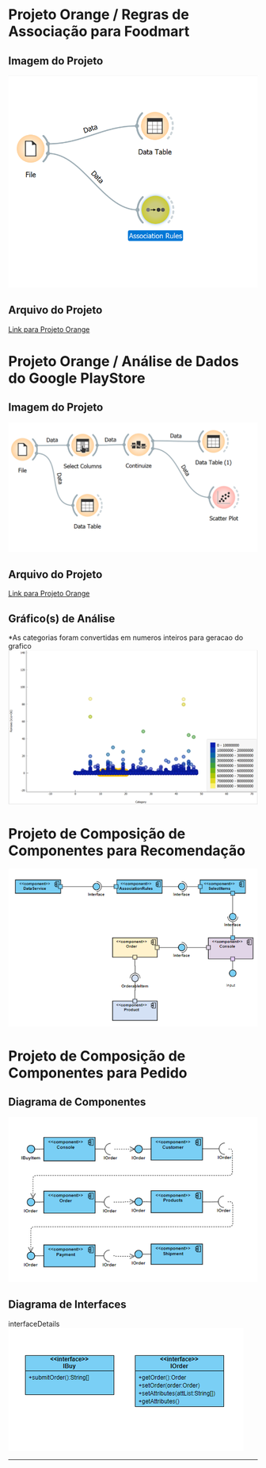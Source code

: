 # Projeto Orange / Regras de Associação para Foodmart

## Imagem do Projeto
![Imagem do Projeto Foodmart](images/foodMarketAssociation.png)

## Arquivo do Projeto
[Link para Projeto Orange](orange/foodMarketAssociation.ows)

# Projeto Orange / Análise de Dados do Google PlayStore

## Imagem do Projeto
![Imagem do Projeto Foodmart](images/googlePlayProject.png)

## Arquivo do Projeto
[Link para Projeto Orange](orange/GooglePlay.ows)

## Gráfico(s) de Análise
*As categorias foram convertidas em numeros inteiros para geracao do grafico
![Grafico de Analise ReviewsxCategoria](images/googlePlayChart.png)

# Projeto de Composição de Componentes para Recomendação

![Componentes para recomendacao](images/productRecommendation.png)

# Projeto de Composição de Componentes para Pedido

## Diagrama de Componentes

![Componentes para pedidos](images/shoppingPipeline.png)

## Diagrama de Interfaces
interfaceDetails
![Diagrama de interfaces](images/interfaceDetails.png)

<hr>

